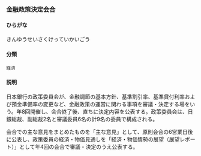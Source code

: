 <div style="display:none;">

## [あ行](securities-terms?id=あ行)
## [か行](securities-terms?id=か行)

</div>

### 金融政策決定会合

#### ひらがな

きんゆうせいさくけっていかいごう

#### 分類

`経済`

#### 説明

日本銀行の政策委員会が、金融調節の基本方針、基準割引率、基準貸付利率および預金準備率の変更など、金融政策の運営に関わる事項を審議・決定する場をいう。年8回開催し、会合終了後、直ちに決定内容を公表する。政策委員会は、日銀総裁、副総裁2名と審議委員6名の計9名の委員で構成される。
 
会合での主な意見をまとめたものを「主な意見」として、原則会合の6営業日後に公表し、政策委員の経済・物価見通しを「経済・物価情勢の展望（展望レポート）」として年4回の会合で審議・決定のうえ公表する。

<div style="display:none;">

## [さ行](securities-terms?id=さ行)
## [た行](securities-terms?id=た行)
## [な行](securities-terms?id=な行)
## [は行](securities-terms?id=は行)
## [ま行](securities-terms?id=ま行)
## [や行](securities-terms?id=や行)
## [ら行](securities-terms?id=ら行)
## [わ行](securities-terms?id=わ行)
## [英数字・記号](securities-terms?id=英数字・記号)

</div>

